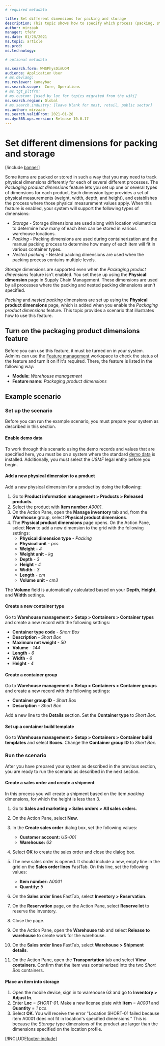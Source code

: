 ```yaml
---
# required metadata

title: Set different dimensions for packing and storage
description: This topic shows how to specify which process (packing, storage, or nested packing) each specified dimension is used for.
author: mirzaab
manager: tfehr
ms.date: 01/28/2021
ms.topic: article
ms.prod: 
ms.technology: 

# optional metadata

ms.search.form: WHSPhysDimUOM
audience: Application User
# ms.devlang: 
ms.reviewer: kamaybac
ms.search.scope:  Core, Operations
# ms.tgt_pltfrm: 
# ms.custom: [used by loc for topics migrated from the wiki]
ms.search.region: Global
# ms.search.industry: [leave blank for most, retail, public sector]
ms.author: mirzaab
ms.search.validFrom: 2021-01-28
ms.dyn365.ops.version: Release 10.0.17
---
```


# Set different dimensions for packing and storage

[!include [banner](../includes/banner.md)]

Some items are packed or stored in such a way that you may need to track physical dimensions differently for each of several different processes. The *Packaging product dimensions* feature lets you set up one or several types of dimensions for each product. Each dimension type provides a set of physical measurements (weight, width, depth, and height), and establishes the process where those physical measurement values apply. When this feature is enabled, your system will support the following types of dimensions:

- *Storage* - Storage dimensions are used along with location volumetrics to determine how many of each item can be stored in various warehouse locations.
- *Packing* - Packing dimensions are used during containerization and the manual packing process to determine how many of each item will fit in various container types.
- *Nested packing* - Nested packing dimensions are used when the packing process contains multiple levels.

*Storage* dimensions are supported even when the *Packaging product dimensions* feature isn't enabled. You set these up using the **Physical dimension** page in Supply Chain Management. These dimensions are used by all processes where the packing and nested packing dimensions aren't specified.

*Packing* and *nested packing* dimensions are set up using the **Physical product dimensions** page, which is added when you enable the *Packaging product dimensions* feature.
This topic provides a scenario that illustrates how to use this feature.

## Turn on the packaging product dimensions feature

Before you can use this feature, it must be turned on in your system. Admins can use the [Feature management](../../fin-ops-core/fin-ops/get-started/feature-management/feature-management-overview.md) workspace to check the status of the feature and turn it on if it's required. There, the feature is listed in the following way:

- **Module:** *Warehouse management*
- **Feature name:** *Packaging product dimensions*

## Example scenario

### Set up the scenario

Before you can run the example scenario, you must prepare your system as described in this section.

#### Enable demo data

To work through this scenario using the demo records and values that are specified here, you must be on a system where the standard [demo data](../../fin-ops-core/dev-itpro/deployment/deploy-demo-environment.md) is installed. Additionally, you must select the *USMF* legal entity before you begin.

#### Add a new physical dimension to a product

Add a new physical dimension for a product by doing the following:

1. Go to **Product information management \> Products \> Released products**.
1. Select the product with **Item number** *A0001*.
1. On the Action Pane, open the **Manage inventory** tab and, from the **Warehouse** group, select **Physical product dimensions**.
1. The **Physical product dimensions** page opens. On the Action Pane, select **New** to add a new dimension to the grid with the following settings:
    - **Physical dimension type** - *Packing*
    - **Physical unit** - *pcs*
    - **Weight** - *4*
    - **Weight unit** - *kg*
    - **Depth** - *3*
    - **Height** - *4*
    - **Width** - *3*
    - **Length** - *cm*
    - **Volume unit** - *cm3*

The **Volume** field is automatically calculated based on your **Depth**, **Height**, and **Width** settings.

#### Create a new container type

Go to **Warehouse management \> Setup \> Containers \> Container types** and create a new record with the following settings:

- **Container type code** - *Short Box*
- **Description** - *Short Box*
- **Maximum net weight** - *50*
- **Volume** - *144*
- **Length** - *6*
- **Width** - *6*
- **Height** - *4*

#### Create a container group

Go to **Warehouse management \> Setup \> Containers \> Container groups** and create a new record with the following settings:

- **Container group ID** - *Short Box*
- **Description** - *Short Box*

Add a new line to the **Details** section. Set the **Container type** to *Short Box*.

#### Set up a container build template

Go to **Warehouse management \> Setup \> Containers \> Container build templates** and select **Boxes**. Change the **Container group ID** to *Short Box*.

### Run the scenario

After you have prepared your system as described in the previous section, you are ready to run the scenario as described in the next section.

#### Create a sales order and create a shipment

In this process you will create a shipment based on the item *packing* dimensions, for which the height is less than 3.

1. Go to **Sales and marketing \> Sales orders \> All sales orders**.
1. On the Action Pane, select **New**.
1. In the **Create sales order** dialog box, set the following values:

    - **Customer account:** *US-001*
    - **Warehouse:** *63*

1. Select **OK** to create the sales order and close the dialog box.
1. The new sales order is opened. It should include a new, empty line in the grid on the **Sales order lines** FastTab. On this line, set the following values:

    - **Item number:** *A0001*
    - **Quantity:** *5*

1. On the **Sales order lines** FastTab, select **Inventory \> Reservation**.
1. On the **Reservation** page, on the Action Pane, select **Reserve lot** to reserve the inventory.
1. Close the page.
1. On the Action Pane, open the **Warehouse** tab and select **Release to warehouse** to create work for the warehouse.
1. On the **Sales order lines** FastTab, select **Warehouse \> Shipment details**.
1. On the Action Pane, open the **Transportation** tab and select **View containers**. Confirm that the item was containerized into the two *Short Box* containers.

#### Place an item into storage

1. Open the mobile device, sign in to warehouse 63 and go to **Inventory \> Adjust In**.
1. Enter **Loc** = *SHORT-01*. Make a new license plate with **Item** = *A0001* and **Quantity** = *1 pcs*.
1. Select **OK**. You will receive the error "Location SHORT-01 failed because item A0001 does not fit in location's specified dimensions." This is because the *Storage* type dimensions of the product are larger than the dimensions specified on the location profile.


[!INCLUDE[footer-include](../../includes/footer-banner.md)]